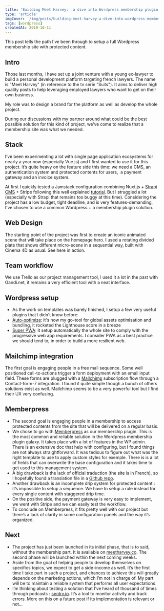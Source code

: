 ```yaml
---
title: 'Building Meet Harvey:  a dive into Wordpress membership plugin'
type: 'article'
imgCover: '/img/posts/building-meet-harvey-a-dive-into-wordpress-membership-plugin.jpg'
tags: [wordpress]
createdAt: 2019-10-11
---
```


This post tells the path I've been through to setup a full Wordpress membership site with protected content.
<!--more-->

## Intro

Those last months, I have set up a joint venture with a young ex-lawyer to build a personal development platform targeting french lawyers. The name is "Meet Harvey" (in reference to the tv serie “Suits"). It aims to deliver high quality posts to help leveraging employed lawyers who want to get on their own business.

My role was to design a brand for the platform as well as develop the whole project.

During our discussions with my partner around what could be the best possible solution for this kind of project, we’ve come to realize that a membership site was what we needed.

## Stack

I’ve been experimenting a lot with single page application ecosystems for nearly a year now (especially Vue.js) and I first wanted to use it for this project. It’s quite heavy on the feature side this time: we need a CMS, an authentication system and protected contents for users,  a payment gateway and an invoice system.

At first I quickly tested a Jamstack configuration combining Nuxt.js + [Strapi CMS](https://strapi.io/) + Stripe following this well explained [tutorial](https://medium.com/strapi/cooking-a-deliveroo-clone-with-nuxt-vue-js-graphql-strapi-and-stripe-ebeb49320993). But I struggled a lot (especially with Strapi that remains too buggy at this time). Considering the project has a low budget, tight deadline, and is very features-demanding, I've chosen to use a common Wordpress + a membership plugin solution.

## Web Design

The starting point of the project was first to create an iconic animated scene that will take place on the homepage hero. I used a rotating divided plate that shows different micro-scene in a sequential way, built with Cinema 4D as usual. See here in action.

## Team workflow

We use Trello as our project management tool, I used it a lot in the past with Gandi.net, it remains a very efficient tool with a neat interface.

## Wordpress setup

* As the work on templates was barely finished, I setup a few very useful plugins that I didn’t know before:
* [Auto-optimize](https://fr.wordpress.org/plugins/autoptimize/): it's now my go-tool for global assets optimisation and bundling, it rocketed the Lighthouse score in a breeze
* [Super PWA](https://superpwa.com/): it setup automatically the whole site to comply with the progressive web app requirements. I consider PWA as a best practice we should tend to, in order to build a more resilient web.

## Mailchimp integration

The first goal is engaging people in a free mail sequence. Some well positioned call-to-actions trigger a form deployment with an email input field. These forms are plugged with a [Mailchimp](https://mailchimp.com/) subscription flow through a Contact-form-7 integration. I found it quite simple though a bunch of others solutions exist as well. Mailchimp seems to be a very powerful tool but I find their UX very confusing.

## Memberpress

* The second goal is engaging people in a membership to access protected contents from the site that will be delivered on a regular basis.
* We chose to go with [Memberpress](https://memberpress.com/) as our membership plugin. This is the most common and reliable solution in the Wordpress membership plugin galaxy. It takes place with a lot of features in the WP admin. There is an extensive doc that help with configuring, but I found things are not always straightforward. It was tedious to figure out what was the right template to use to apply custom styles for exemple. There is is a lot of fields that can overwrite the base configuration and it takes time to get used to this management system.
* A big drawback is the lack of official traduction (the site is in French), so I hopefully found a translation file in a [Github repo](https://github.com/wp-premium/memberpress-basic/blob/master/i18n/memberpress-fr_FR.po).
* Another drawback is an incomplete drip system for protected content : it’s impossible to setup a sequence. We have to setup a rule instead for every single content with staggered drip time.
* On the positive side, the payment gateway is very easy to implement, we went with Stripe and we can easily test the workflow.
* To conclude on Memberpress, it fits pretty well with our project but there’s a lack of clarity in some configuration panels and the way it’s organized.

## Next

* The project has just been launched in its initial phase, that is to said, without the membership part. It is available on [meetharvey.co](https://meetharvey.co). The second phase will be launched within the next coming weeks.
* Aside from the goal of helping people to develop themselves on specifics topics, we expect to get a side-income as well. It’s the first time I take part in such a project, and chances to achieve this will greatly depends on the marketing actions, which I’m not in charge of. My part will be to maintain a reliable system that performs all user expectations.
* I’m thinking about testing a solution that I’ve heard of thousand of times through podcasts : [sentry.io](https://sentry.io/). It’s a tool to monitor activity and track errors. More on this on a future post if its implementation is relevant or not...